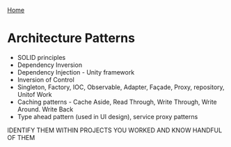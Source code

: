 [Home](../Readme.md)
# Architecture Patterns

- SOLID principles
- Dependency Inversion
- Dependency Injection - Unity framework
- Inversion of Control
- Singleton, Factory, IOC, Observable, Adapter, Façade, Proxy, repository, Unitof Work
- Caching patterns - Cache Aside, Read Through, Write Through, Write Around. Write Back
- Type ahead pattern (used in UI design), service proxy patterns

IDENTIFY THEM WITHIN PROJECTS YOU WORKED AND KNOW HANDFUL OF THEM 
